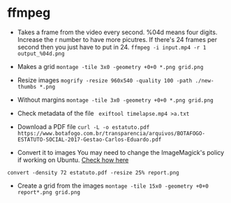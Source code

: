 # ffmpeg

- Takes a frame from the video every second. %04d means four digits. Increase the r number to have more picutres. If there's 24 frames per second then you just have to put in 24.
`ffmpeg -i input.mp4 -r 1 output_%04d.png`

- Makes a grid
`montage -tile 3x0 -geometry +0+0 *.png grid.png`

- Resize images
`mogrify -resize 960x540 -quality 100 -path ./new-thumbs *.png`

- Without margins
`montage -tile 3x0 -geometry +0+0 *.png grid.png`

- Check metadata of the file
` exiftool timelapse.mp4 >a.txt`

- Download a PDF file
`curl -L -o estatuto.pdf https://www.botafogo.com.br/transparencia/arquivos/BOTAFOGO-ESTATUTO-SOCIAL-2017-Gestao-Carlos-Eduardo.pdf`

- Convert it to images
You may need to change the ImageMagick's policy if working on Ubuntu. [Check how here](https://askubuntu.com/questions/1181762/imagemagickconvert-im6-q16-no-images-defined)

`convert -density 72 estatuto.pdf -resize 25% report.png`

- Create a grid from the images
`montage -tile 15x0 -geometry +0+0 report*.png grid.png`


